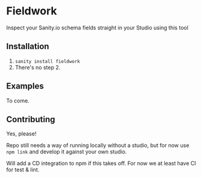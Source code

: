 # Fieldwork

Inspect your Sanity.io schema fields straight in your Studio using this tool

## Installation

1. `sanity install fieldwork`
2. There's no step 2.

## Examples

To come.

## Contributing

Yes, please!

Repo still needs a way of running locally without a studio, but for now use `npm link` and develop it against your own studio.

Will add a CD integration to npm if this takes off. For now we at least have CI for test & lint.
